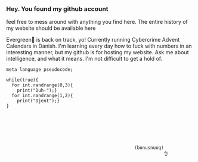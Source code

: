 ### Hey. You found my github account
feel free to mess around with anything you find here.
The entire history of my website should be available here


Evergreen🎄 is back on track, yo! 
Currently running Cybercrime Advent Calendars in Danish.
I'm learning every day how to fuck with numbers in an interesting manner, but my github is for hosting my website.
Ask me about intelligence, and what it means.
I'm not difficult to get a hold of.


```
meta language pseudocode;

while(true){
  for int.randrange(0,3){
    print("Duh-");}
  for int.randrange(1,2){
    print("Djent");}
}
```

```






                                                (bonusnuoq)
                                                           👌






```

<!--
**messingsang/messingsang** is a ✨ _special_ ✨ repository because its `README.md` (this file) appears on your GitHub profile.

Here are some ideas to get you started:

- 🔭 I’m currently working on ...
- 🌱 I’m currently learning ...
- 👯 I’m looking to collaborate on ...
- 🤔 I’m looking for help with ...
- 💬 Ask me about ...
- 📫 How to reach me: ...
- 😄 Pronouns: ...
- ⚡ Fun fact: ...
-->
